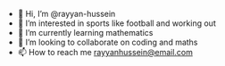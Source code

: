 - 👋 Hi, I’m @rayyan-hussein
- 👀 I’m interested in sports like football and working out
- 🌱 I’m currently learning mathematics
- 💞️ I’m looking to collaborate on coding and maths
- 📫 How to reach me rayyanhussein@email.com

<!---
rayyan-hussein/rayyan-hussein is a ✨ special ✨ repository because its `README.md` (this file) appears on your GitHub profile.
You can click the Preview link to take a look at your changes.
--->

